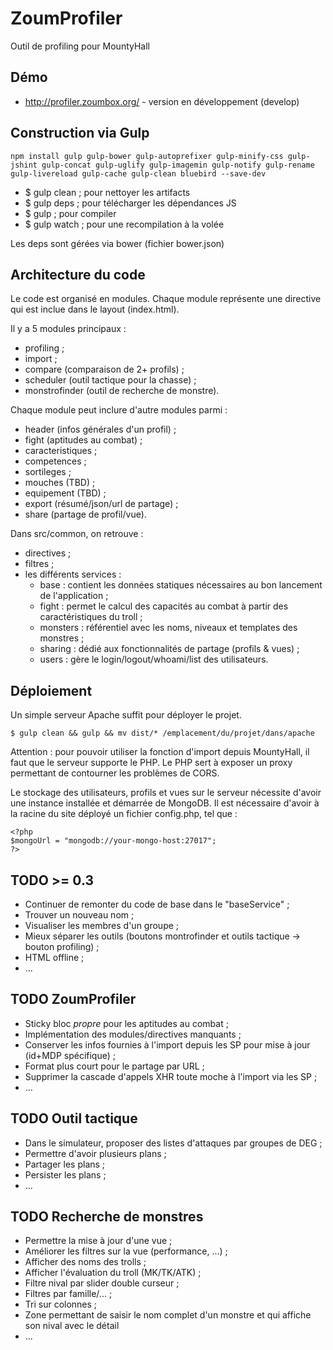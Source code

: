ZoumProfiler
============

Outil de profiling pour MountyHall


Démo
----

- http://profiler.zoumbox.org/ - version en développement (develop)


Construction via Gulp
---------------------

    npm install gulp gulp-bower gulp-autoprefixer gulp-minify-css gulp-jshint gulp-concat gulp-uglify gulp-imagemin gulp-notify gulp-rename gulp-livereload gulp-cache gulp-clean bluebird --save-dev

- $ gulp clean ; pour nettoyer les artifacts
- $ gulp deps ; pour télécharger les dépendances JS
- $ gulp ; pour compiler
- $ gulp watch ; pour une recompilation à la volée

Les deps sont gérées via bower (fichier bower.json)


Architecture du code
--------------------

Le code est organisé en modules. Chaque module représente une directive qui est inclue dans le layout (index.html).

Il y a 5 modules principaux :

- profiling ;
- import ;
- compare (comparaison de 2+ profils) ;
- scheduler (outil tactique pour la chasse) ;
- monstrofinder (outil de recherche de monstre).


Chaque module peut inclure d'autre modules parmi :

- header (infos générales d'un profil) ;
- fight (aptitudes au combat) ;
- caracteristiques ;
- competences ;
- sortileges ;
- mouches (TBD) ;
- equipement (TBD) ;
- export (résumé/json/url de partage) ;
- share (partage de profil/vue).

Dans src/common, on retrouve :

- directives ;
- filtres ;
- les différents services :
  - base : contient les données statiques nécessaires au bon lancement de l'application ;
  - fight : permet le calcul des capacités au combat à partir des caractéristiques du troll ;
  - monsters : référentiel avec les noms, niveaux et templates des monstres ;
  - sharing : dédié aux fonctionnalités de partage (profils & vues) ;
  - users : gère le login/logout/whoami/list des utilisateurs.

Déploiement
-----------

Un simple serveur Apache suffit pour déployer le projet.

    $ gulp clean && gulp && mv dist/* /emplacement/du/projet/dans/apache

Attention : pour pouvoir utiliser la fonction d'import depuis MountyHall, il faut que le serveur supporte le PHP.
Le PHP sert à exposer un proxy permettant de contourner les problèmes de CORS.

Le stockage des utilisateurs, profils et vues sur le serveur nécessite d'avoir une instance installée et démarrée de MongoDB.
Il est nécessaire d'avoir à la racine du site déployé un fichier config.php, tel que :

    <?php
    $mongoUrl = "mongodb://your-mongo-host:27017";
    ?>


TODO >= 0.3
-----------

- Continuer de remonter du code de base dans le "baseService" ;
- Trouver un nouveau nom ;
- Visualiser les membres d'un groupe ;
- Mieux séparer les outils (boutons montrofinder et outils tactique -> bouton profiling) ;
- HTML offline ;
- ...

TODO ZoumProfiler
-----------------

- Sticky bloc *propre* pour les aptitudes au combat ;
- Implémentation des modules/directives manquants ;
- Conserver les infos fournies à l'import depuis les SP pour mise à jour (id+MDP spécifique) ;
- Format plus court pour le partage par URL ;
- Supprimer la cascade d'appels XHR toute moche à l'import via les SP ;
- ...

TODO Outil tactique
-------------------

- Dans le simulateur, proposer des listes d'attaques par groupes de DEG ;
- Permettre d'avoir plusieurs plans ;
- Partager les plans ;
- Persister les plans ;
- ...

TODO Recherche de monstres
--------------------------

- Permettre la mise à jour d'une vue ;
- Améliorer les filtres sur la vue (performance, ...) ;
- Afficher des noms des trolls ;
- Afficher l'évaluation du troll (MK/TK/ATK) ;
- Filtre nival par slider double curseur ;
- Filtres par famille/... ;
- Tri sur colonnes ;
- Zone permettant de saisir le nom complet d'un monstre et qui affiche son nival avec le détail
- ...
